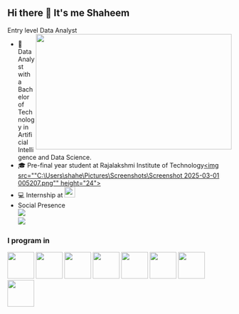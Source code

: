 ## Hi there 👋 It's me Shaheem

Entry level Data Analyst 
<img align="right" width="440" height="260" src="https://i.pinimg.com/originals/9e/0a/c8/9e0ac82bc17ff00708da6bd09593177e.gif">
- 🔭 Data Analyst with a Bachelor of Technology in Artificial Intelligence and Data Science.                                                 
- 🎓 Pre-final year student at Rajalakshmi Institute of Technology[<img src=""C:\Users\shahe\Pictures\Screenshots\Screenshot 2025-03-01 005207.png"" height="24">](https://ritchennai.org/) 
- 💻 Internship at [<img src="https://encrypted-tbn0.gstatic.com/images?q=tbn:ANd9GcRXj9YYPRuzkGjd6zYnRnQC0cF0jGcLOw7_1YIqghTfBfYsl2A5BjItlwPVzvckNN4jlA&usqp=CAU" height="24">](https://www.mainflow.in/)
- Social Presence
<br /> [<img src="https://img.shields.io/badge/LinkedIn-0077B5?style=for-the-badge&logo=linkedin&logoColor=white" />](https://www.linkedin.com/in/shaheem-basheer45/)
<br/> [<img src="https://img.shields.io/badge/Instagram-E4405F?style=for-the-badge&logo=instagram&logoColor=white" />](https://www.instagram.com/unique._._.soul.__/)

### I program in
<img height="60" width="60" src="https://img.icons8.com/color/48/000000/python.png" />  <img height="60" width="60" src="https://img.icons8.com/color/48/000000/java-coffee-cup-logo.png" /> <img height="60" width="60" src="https://img.icons8.com/color/48/000000/html-5.png" />
<img height="60" width="60" src="https://img.icons8.com/color/48/000000/css3.png" /> <img height="60" width="60" src="https://img.icons8.com/?size=100&id=QSjnrUKYMnxO&format=png&color=000000" /> <img height="60" width="60" src="https://img.icons8.com/fluent/48/000000/arduino.png"/> <img height="60" width="60" src="https://img.icons8.com/color/48/000000/mysql-logo.png"/> <img height="60" width="60" src="https://img.icons8.com/color/48/000000/mongodb.png"/>
<!--
**Shaheem-B/Shaheem-B** is a ✨ _special_ ✨ repository because its `README.md` (this file) appears on your GitHub profile.

Here are some ideas to get you started:

- 🔭 I’m currently working on ...
- 🌱 I’m currently learning ...
- 👯 I’m looking to collaborate on ...
- 🤔 I’m looking for help with ...
- 💬 Ask me about ...
- 📫 How to reach me: ...
- 😄 Pronouns: ...
- ⚡ Fun fact: ...
-->

